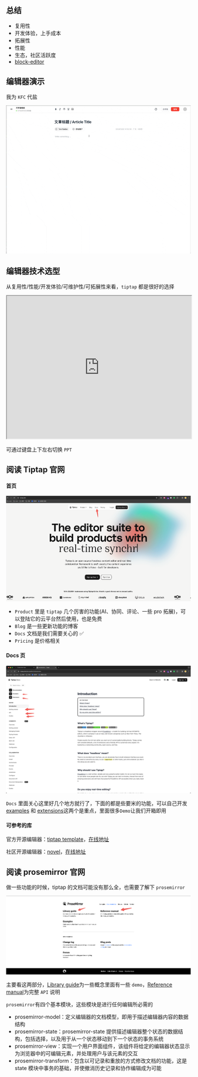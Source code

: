 ## 总结

- 复用性
- 开发体验，上手成本
- 拓展性
- 性能
- 生态，社区活跃度
- [block-editor](https://juejin.cn/post/6891840180198735886)

## 编辑器演示

我为 `KFC` 代盐

![alt text](kfc.gif)

## 编辑器技术选型

从复用性/性能/开发体验/可维护性/可拓展性来看，`tiptap` 都是很好的选择

<iframe src="https://editor-tiptap.netlify.app/1" width="100%" height="390px"></iframe>

可通过键盘上下左右切换 `PPT`

## 阅读 Tiptap 官网

#### 首页

![alt text](image-18.png)

- `Product` 里是 `tiptap` 几个厉害的功能(AI、协同、评论、一些 pro 拓展)，可以登陆它的云平台然后使用，也是免费
- `Blog` 是一些更新功能的博客
- `Docs` 文档是我们需要关心的 ✅
- `Pricing` 是价格相关

#### Docs 页

![alt text](image-19.png)

`Docs` 里面关心这里好几个地方就行了，下面的都是些要米的功能，可以自己开发
[examples](https://tiptap.dev/docs/editor/examples/default) 和 [extensions](https://tiptap.dev/docs/editor/extensions)这两个是重点，里面很多`Demo`让我们开箱即用

#### 可参考的库

官方开源编辑器：[tiptap template](https://github.com/ueberdosis/tiptap-templates)，[在线地址](https://templates.tiptap.dev/NjcK7n99HF)

社区开源编辑器：[novel](https://github.com/steven-tey/novel)，[在线地址](https://novel.sh/)

## 阅读 prosemirror 官网

做一些功能的时候，tiptap 的文档可能没有那么全，也需要了解下 `prosemirror`

![alt text](image-20.png)

主要看这两部分，[Library guide](https://prosemirror.net/docs/guide/)为一些概念里面有一些 `demo`，[Reference manual](https://prosemirror.net/docs/ref/)为完整 `API` 说明

`prosemirror`有四个基本模块，这些模块是进行任何编辑所必需的

- prosemirror-model：定义编辑器的文档模型，即用于描述编辑器内容的数据结构
- prosemirror-state：prosemirror-state 提供描述编辑器整个状态的数据结构，包括选择，以及用于从一个状态移动到下一个状态的事务系统
- prosemirror-view：实现一个用户界面组件，该组件将给定的编辑器状态显示为浏览器中的可编辑元素，并处理用户与该元素的交互
- prosemirror-transform：包含以可记录和重放的方式修改文档的功能，这是 state 模块中事务的基础，并使撤消历史记录和协作编辑成为可能
